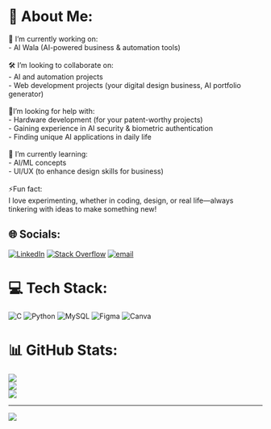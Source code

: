 # 💫 About Me:
🔭 I’m currently working on:  <br>- AI Wala (AI-powered business & automation tools)    <br><br>🛠️ I’m looking to collaborate on:<br>- AI and automation projects  <br>- Web development projects (your digital design business, AI portfolio generator)<br><br>🤝I’m looking for help with:<br>- Hardware development (for your patent-worthy projects)  <br>- Gaining experience in AI security & biometric authentication  <br>- Finding unique AI applications in daily life  <br><br>🌱 I’m currently learning:<br>- AI/ML concepts    <br>- UI/UX (to enhance design skills for business)    <br><br>⚡Fun fact:<br>I love experimenting, whether in coding, design, or real life—always tinkering with ideas to make something new!  


## 🌐 Socials:
[![LinkedIn](https://img.shields.io/badge/LinkedIn-%230077B5.svg?logo=linkedin&logoColor=white)](https://linkedin.com/in/www.linkedin.com/in/surajit-sadhukhan) [![Stack Overflow](https://img.shields.io/badge/-Stackoverflow-FE7A16?logo=stack-overflow&logoColor=white)](https://stackoverflow.com/users/29462529) [![email](https://img.shields.io/badge/Email-D14836?logo=gmail&logoColor=white)](mailto:surajitsadhukhan870@gmail.com) 

# 💻 Tech Stack:
![C](https://img.shields.io/badge/c-%2300599C.svg?style=plastic&logo=c&logoColor=white) ![Python](https://img.shields.io/badge/python-3670A0?style=plastic&logo=python&logoColor=ffdd54) ![MySQL](https://img.shields.io/badge/mysql-4479A1.svg?style=plastic&logo=mysql&logoColor=white) ![Figma](https://img.shields.io/badge/figma-%23F24E1E.svg?style=plastic&logo=figma&logoColor=white) ![Canva](https://img.shields.io/badge/Canva-%2300C4CC.svg?style=plastic&logo=Canva&logoColor=white)
# 📊 GitHub Stats:
![](https://github-readme-stats.vercel.app/api?username=Suro026&theme=vue&hide_border=false&include_all_commits=true&count_private=true)<br/>
![](https://nirzak-streak-stats.vercel.app/?user=Suro026&theme=vue&hide_border=false)<br/>
![](https://github-readme-stats.vercel.app/api/top-langs/?username=Suro026&theme=vue&hide_border=false&include_all_commits=true&count_private=true&layout=compact)

---
[![](https://visitcount.itsvg.in/api?id=Suro026&icon=0&color=0)](https://visitcount.itsvg.in)

<!-- Proudly created with GPRM ( https://gprm.itsvg.in ) -->

